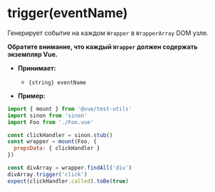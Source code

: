# trigger(eventName)

Генерирует событие на каждом `Wrapper` в `WrapperArray` DOM узле.

**Обратите внимание, что каждый `Wrapper` должен содержать экземпляр Vue.**

- **Принимает:**
  - `{string} eventName`

- **Пример:**

```js
import { mount } from '@vue/test-utils'
import sinon from 'sinon'
import Foo from './Foo.vue'

const clickHandler = sinon.stub()
const wrapper = mount(Foo, {
  propsData: { clickHandler }
})

const divArray = wrapper.findAll('div')
divArray.trigger('click')
expect(clickHandler.called).toBe(true)
```
